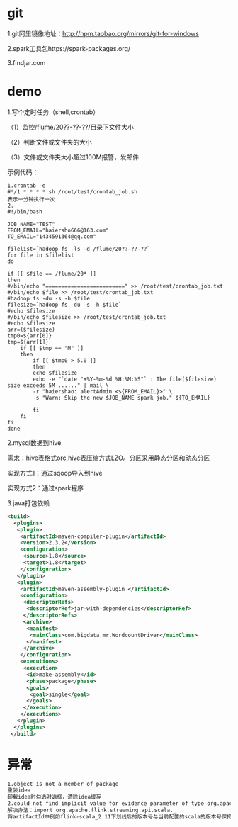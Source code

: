 # git

1.git阿里镜像地址：http://npm.taobao.org/mirrors/git-for-windows

2.spark工具包https://spark-packages.org/

3.findjar.com

# demo

1.写个定时任务（shell,crontab）

（1）监控/flume/20??-??-??/目录下文件大小

（2）判断文件或文件夹的大小

（3）文件或文件夹大小超过100M报警，发邮件 

示例代码：

```
1.crontab -e
#*/1 * * * * sh /root/test/crontab_job.sh
表示一分钟执行一次
2.
#!/bin/bash

JOB_NAME="TEST"
FROM_EMAIL="haiersho666@163.com"
TO_EMAIL="1434591364@qq.com"

filelist=`hadoop fs -ls -d /flume/20??-??-??`
for file in $filelist
do

if [[ $file == /flume/20* ]]
then
#/bin/echo "=========================" >> /root/test/crontab_job.txt
#/bin/echo $file >> /root/test/crontab_job.txt
#hadoop fs -du -s -h $file
filesize=`hadoop fs -du -s -h $file`
#echo $filesize
#/bin/echo $filesize >> /root/test/crontab_job.txt
#echo $filesize
arr=($filesize)
tmp0=${arr[0]}
tmp=${arr[1]}
    if [[ $tmp == "M" ]]
    then
        if [[ $tmp0 > 5.0 ]]
        then
        echo $filesize
        echo -e "`date "+%Y-%m-%d %H:%M:%S"` : The file($filesize) size exceeds 5M ......" | mail \
        -r "haiershao: alertAdmin <${FROM_EMAIL}>" \
        -s "Warn: Skip the new $JOB_NAME spark job." ${TO_EMAIL}

        fi
    fi
fi
done

```

2.mysql数据到hive

需求：hive表格式orc,hive表压缩方式LZO。分区采用静态分区和动态分区

实现方式1：通过sqoop导入到hive

实现方式2：通过spark程序



3.java打包依赖

```xml
<build>
  <plugins>
   <plugin>
    <artifactId>maven-compiler-plugin</artifactId>
    <version>2.3.2</version>
    <configuration>
     <source>1.8</source>
     <target>1.8</target>
    </configuration>
   </plugin>
   <plugin>
    <artifactId>maven-assembly-plugin </artifactId>
    <configuration>
     <descriptorRefs>
      <descriptorRef>jar-with-dependencies</descriptorRef>
     </descriptorRefs>
     <archive>
      <manifest>
       <mainClass>com.bigdata.mr.WordcountDriver</mainClass>
      </manifest>
     </archive>
    </configuration>
    <executions>
     <execution>
      <id>make-assembly</id>
      <phase>package</phase>
      <goals>
       <goal>single</goal>
      </goals>
     </execution>
    </executions>
   </plugin>
  </plugins>
 </build>
```

# 异常

```xml
1.object is not a member of package
重装idea
卸载idea时勾选对选框，清除idea缓存
2.could not find implicit value for evidence parameter of type org.apache.flink.api.common..
解决办法：import org.apache.flink.streaming.api.scala._
将artifactId中例如flink-scala_2.11下划线后的版本号与当前配置的scala的版本号保持一致
```

